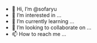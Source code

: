 - 👋 Hi, I’m @sofaryu
- 👀 I’m interested in ...
- 🌱 I’m currently learning ...
- 💞️ I’m looking to collaborate on ...
- 📫 How to reach me ...

<!---
sofaryu/sofaryu is a ✨ special ✨ repository because its `README.md` (this file) appears on your GitHub profile.
You can click the Preview link to take a look at your changes.
--->
